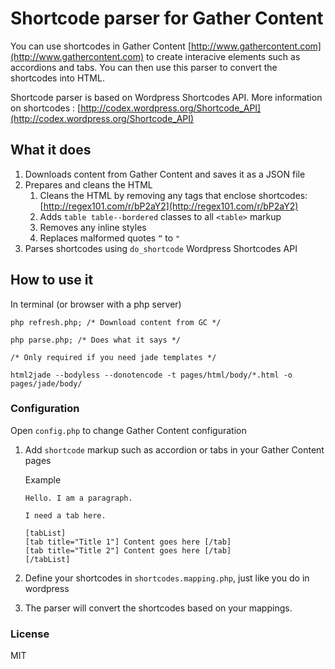 # Shortcode parser for Gather Content

You can use shortcodes in Gather Content [http://www.gathercontent.com](http://www.gathercontent.com) to create interacive elements such as accordions and tabs. You can then use this parser to convert the shortcodes into HTML.

Shortcode parser is based on Wordpress Shortcodes API. More information on shortcodes : [http://codex.wordpress.org/Shortcode_API](http://codex.wordpress.org/Shortcode_API)


## What it does

1. Downloads content from Gather Content and saves it as a JSON file
2. Prepares and cleans the HTML
    1. Cleans the HTML by removing any tags that enclose shortcodes: [http://regex101.com/r/bP2aY2](http://regex101.com/r/bP2aY2)
    2. Adds `table table--bordered` classes to all `<table>` markup
    3. Removes any inline styles
    4. Replaces malformed quotes `“` to `"`
3. Parses shortcodes using `do_shortcode` Wordpress Shortcodes API

## How to use it

In terminal (or browser with a php server)
    
```
php refresh.php; /* Download content from GC */

php parse.php; /* Does what it says */

/* Only required if you need jade templates */

html2jade --bodyless --donotencode -t pages/html/body/*.html -o pages/jade/body/
```


### Configuration

Open `config.php` to change Gather Content configuration

1. Add `shortcode` markup such as accordion or tabs in your Gather Content pages

    Example

    ```
    Hello. I am a paragraph.

    I need a tab here.

    [tabList]
    [tab title="Title 1"] Content goes here [/tab]
    [tab title="Title 2"] Content goes here [/tab]
    [/tabList]

    ```

2. Define your shortcodes in `shortcodes.mapping.php`, just like you do in wordpress
3. The parser will convert the shortcodes based on your mappings.


### License

MIT

